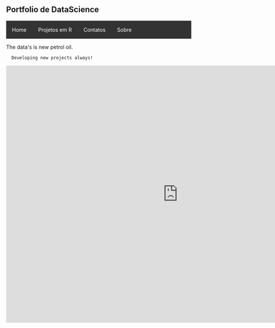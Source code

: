 


<style>
ul {
  list-style-type: none;
  margin: 0;
  padding: 0;
  overflow: hidden;
  background-color: #333333;
}

li {
  float: left;
}

li a {
  display: block;
  color: white;
  text-align: center;
  padding: 16px;
  text-decoration: none;
}

li a:hover {
  background-color: #111111;
}
</style>

<meta charset="utf-8" />
<meta name="generator" content="pandoc" />
<meta http-equiv="X-UA-Compatible"  />

  <!-- content="IE=EDGE" -->

<meta name="author" content="Jefferson Marques da Silva" />

<meta name="date" content="2020-02-07" />
<h2>Portfolio de DataScience</h2>



<ul>
  <li><a href="https://jefferson019.github.io/DataScience/">Home</a></li>
  <li><a href="https://jefferson019.github.io/DataScience/talkingdata.html">Projetos em R</a></li>
  <li><a href="#contact">Contatos</a></li>
  <li><a href="#about">Sobre</a></li>
</ul>

<body>
  <p>The data's is new petrol oil.

      Developing new projects always!
  </p>

<iframe width="933" height="700" src="https://app.powerbi.com/view?r=eyJrIjoiMjEwNjU0OTItZDUxYi00MTM5LWI2YjgtMDg5MDA3Yjk5NDhkIiwidCI6ImUwZTcxZTFkLTRjMDYtNDUwZC05OGFmLWU2ZTNmZjQ3NDcyYyJ9" frameborder="0" allowFullScreen="true"></iframe>


</body>




